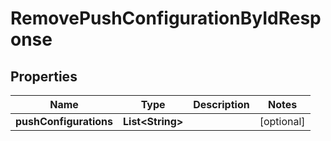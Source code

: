 

# RemovePushConfigurationByIdResponse


## Properties

| Name | Type | Description | Notes |
|------------ | ------------- | ------------- | -------------|
|**pushConfigurations** | **List&lt;String&gt;** |  |  [optional] |



